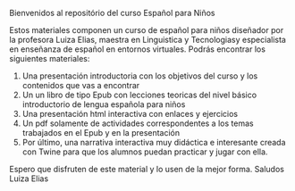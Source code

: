 Bienvenidos al repositório del curso Español para Niños 

Estos materiales componen un curso de español para niños diseñador por la profesora Luiza Elias, maestra en Linguistica y Tecnologiasy especialista en enseñanza de español en entornos virtuales. 
Podrás encontrar los siguientes materiales:
1. Una presentación introductoria con los objetivos del curso y los contenidos que vas a encontrar
2. Un un libro de tipo Epub con lecciones teoricas del nivel básico introductorio de lengua española para niños
3. Una presentación html interactiva con enlaces y ejercicios
4. Un pdf solamente de actividades correspondentes a los temas trabajados en el Epub y en la presentación
5. Por último, una narrativa interactiva muy didáctica e interesante creada con Twine para que los alumnos puedan practicar y jugar con ella.

Espero que disfruten de este material y lo usen de la mejor forma. 
Saludos 
Luiza Elias
